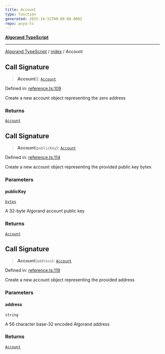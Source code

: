 ```yaml
---
title: Account
type: function
generated: 2025-10-31T00:00:00.000Z
repo: puya-ts
---
```


[**Algorand TypeScript**](docs/_md/README)

---

[Algorand TypeScript](docs/_md/modules) / [index](/reference/algorand-typescript/api/index/readme/) / Account

## Call Signature

> **Account**(): [`Account`](/reference/algorand-typescript/api/index/type-aliases/account/)

Defined in: [reference.ts:109](https://github.com/algorandfoundation/puya-ts/blob/main/packages/algo-ts/src/reference.ts#L109)

Create a new account object representing the zero address

### Returns

[`Account`](/reference/algorand-typescript/api/index/type-aliases/account/)

## Call Signature

> **Account**(`publicKey`): [`Account`](/reference/algorand-typescript/api/index/type-aliases/account/)

Defined in: [reference.ts:114](https://github.com/algorandfoundation/puya-ts/blob/main/packages/algo-ts/src/reference.ts#L114)

Create a new account object representing the provided public key bytes

### Parameters

#### publicKey

[`bytes`](/reference/algorand-typescript/api/index/type-aliases/bytes/)

A 32-byte Algorand account public key

### Returns

[`Account`](/reference/algorand-typescript/api/index/type-aliases/account/)

## Call Signature

> **Account**(`address`): [`Account`](/reference/algorand-typescript/api/index/type-aliases/account/)

Defined in: [reference.ts:119](https://github.com/algorandfoundation/puya-ts/blob/main/packages/algo-ts/src/reference.ts#L119)

Create a new account object representing the provided address

### Parameters

#### address

`string`

A 56 character base-32 encoded Algorand address

### Returns

[`Account`](/reference/algorand-typescript/api/index/type-aliases/account/)
